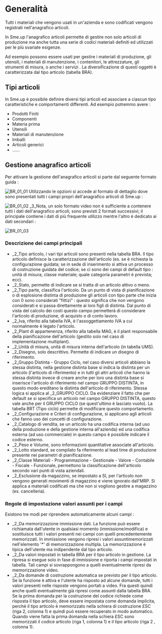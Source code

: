 # Generalità
Tutti i materiali che vengono usati in un'azienda e sono codificati vengono registrati nell'anagrafico articoli.

In Sme.up l'anagrafico articoli permette di gestire non solo articoli di produzione ma anche tutta una serie di codici materiali definiti ed utilizzati per le più svariate esigenze.

Ad esempio possono essere usati per gestire i materiali di produzione, gli utensili, i materiali di manutenzione, i contenitori, le attrezzature, gli strumenti di misura, o anche i servizi .
La diversificazione di questi oggetti è caratterizzata dal tipo articolo (tabella BRA).

## Tipi articoli
In Sme.up è possibile definire diversi tipi articoli ed associare a ciascun tipo caratteristiche e comportamenti differenti.
Ad esempio potremmo avere : 

- Prodotti Finiti
- Componenti
- Materia prima
- Utensili
- Materiali di manutenzione
- Imballi
- Articoli generici
- ......


## Gestione anagrafico articoli
Per attivare la gestione dell'anagrafico articoli si parte dal seguente formato guida : 

![BR_01_01](http://localhost:3000/immagini/MBDOC_OGG-P_BRAR01/BR_01_01.png)
Utilizzando le opzioni si accede al formato di dettaglio dove sono presentati tutti i campi propri dell'anagrafico articoli di Sme.up : 

![BR_01_02](http://localhost:3000/immagini/MBDOC_OGG-P_BRAR01/BR_01_02.png)
_3_Nota, un solo formato video non è sufficiente a contenere tutti i dati dell'anagrafico articoli,  sono previsti 2 formati successivi; il principale contiene i dati di più frequente utilizzo mentre l'altro è dedicato ai dati secondari : 

![BR_01_03](http://localhost:3000/immagini/MBDOC_OGG-P_BRAR01/BR_01_03.png)
### Descrizione dei campi principali

- _2_Tipo articolo, i vari tipi articoli sono presenti nella tabella BRA. Il tipo articolo definisce la caratterizzazione dell'articolo (es. se è richiesta la configurazione guidata; se in sede di inserimento si attiva un processo di costruzione guidata del codice; se ci sono dei campi di default tipo :  unità di misura, classe materiale; quale categoria parametri è prevista; ecc).
- _2_Stato, permette di indicare se si tratta di un articolo attivo o meno.
- _2_Tipo parte, classifica l'articolo. Da un punto di vista di pianificazione o di esplosione distinta di produzione gli articoli con tipo parte che inizia con 0 sono considerati "fittizi" :  questo significa che non vengono considerati e si passa direttamente ai loro figli di distinta. Dal punto di vista del calcolo dei costi questo campo permetterà di considerare l'articolo di produzione, di acquisto o di conto lavoro.
- _2_Iva, riferito alla tabella IVA, è l'assoggettamento IVA a cui normalmente è legato l'articolo.
- _2_Plant di appartenenza, riferito alla tabella MAG, è il plant responsabile della pianificazione dell'articolo (gestito solo nel caso di implementazione multiplant).
- _2_Unità di misura, unità di misura interna dell'articolo (in tabella UMS).
- _2_Disegno, solo descrittivo. Permette di indicare un disegno di riferimento.
- _2_Gruppo Distinta - Gruppo Ciclo, nel caso diversi articoli abbiano la stessa distinta, nella gestione distinta base si indica la distinta per un articolo (l'articolo di riferimento) e in tutti gli altri articoli che hanno la stessa distinta invece di creare anche per loro una distinta base si inserisce l'articolo di riferimento nel campo GRUPPO DISTINTA, in questo modo ereditano la distinta dell'articolo di riferimento.
Stessa logica si applica al _2_GRUPPO CICLO. Da evidenziare il fatto che per default se si specifica un articolo nel campo GRUPPO DISTINTA, questo vale anche per il GRUPPO CICLO (se quest'ultimo è lasciato vuoto). La tabella BRT (Tipo ciclo) permette di modificare questo comportamento.
- _2_Configurazione e Criteri di configurazione, si applicano agli articoli che fanno uso dei concetti di configurazione.
- _2_Catalogo di vendita, se un articolo ha una codifica interna (ad uso della produzione e della gestione interna all'azienda) ed una codifica esterna (ad uso commerciale) in questo campo è possibile indicare il codice esterno.
- _2_Peso e Volume, sono informazioni quantitative associate all'articolo.
- _2_Lotto standard, se compilato fa riferimento al lead time di produzione presente nei parametri di pianificazione.
- _2_Classe Materiali - Programmazione - Gestionale - Valore - Contabile - Fiscale  - Funzionale, permettono la classificazione dell'articolo secondo vari punti di vista aziendali.
- _2_Esclusione da magazzino, se impostato a SI, per l'articolo non vengono generati movimenti di magazzino e viene ignorato dall'MRP. Si applica a materiali codificati ma che non si vogliono gestire a magazzino (es. cancelleria).


### Regole di impostazione valori assunti per i campi
Esistono tre modi per riprendere automaticamente alcuni campi : 

- _2_Da memorizzazione immissione dati. La funzione può essere richiamata dall'utente in qualsiasi momento (immissione/modifica) e sostituisce tutti i valori presenti nei campi con quelli precedentemente memorizzati. In immissione vengono ripresi i valori assuntimemorizzati nell'elemento '*' di memorizzazione multipla. La memorizzazione è tipica dell'utente ma indipendente dal tipo articolo.
- _2_Da valori impostati in tabella BRA per il tipo articolo in gestione. La ripresa si esegue solo in fase di immissione e riporta i campi impostati in tabella. Tali campi si sovrappongono a quelli eventualmente ripresi da memorizzazione video.
- _2_Da domande di costruzione automatica se previsto per il tipo articolo. Se la funzione è attiva e l'utente ha risposto ad alcune domande, tutti i valori presenti nelle risposte vengono portati a video. Fra questi quindi anche quelli eventualmente già ripresi come assunti dalla tabella BRA.
Se la prima domanda per la costruzione del codice richiede come risposta il tipo articolo, deve essere impostata come domanda implicita, perchè il tipo articolo è memorizzato nella schiera di costruzione £SC (riga 2, colonna 1) e quindi può essere recuperato in modo automatico.
Quando viene fatta la prima domanda nella schiera £SC sono memorizzati il codice articolo (riga 1, colonna 1) e il tipo articolo (riga 2 , colonna 1).

